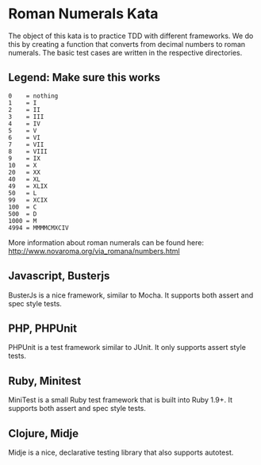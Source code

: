 # Roman Numerals Kata

The object of this kata is to practice TDD with different frameworks.
We do this by creating a function that converts from decimal numbers to
roman numerals. The basic test cases are written in the respective
directories.

## Legend: Make sure this works

    0    = nothing
    1    = I
    2    = II
    3    = III
    4    = IV
    5    = V
    6    = VI
    7    = VII
    8    = VIII
    9    = IX
    10   = X
    20   = XX
    40   = XL
    49   = XLIX
    50   = L
    99   = XCIX
    100  = C
    500  = D
    1000 = M
    4994 = MMMMCMXCIV

More information about roman numerals can be found here:
http://www.novaroma.org/via_romana/numbers.html



## Javascript, Busterjs

BusterJs is a nice framework, similar to Mocha. It supports both assert and
spec style tests.


## PHP, PHPUnit

PHPUnit is a test framework similar to JUnit. It only supports assert style
tests.


## Ruby, Minitest

MiniTest is a small Ruby test framework that is built into Ruby 1.9+.
It supports both assert and spec style tests.

## Clojure, Midje

Midje is a nice, declarative testing library that also supports autotest.
